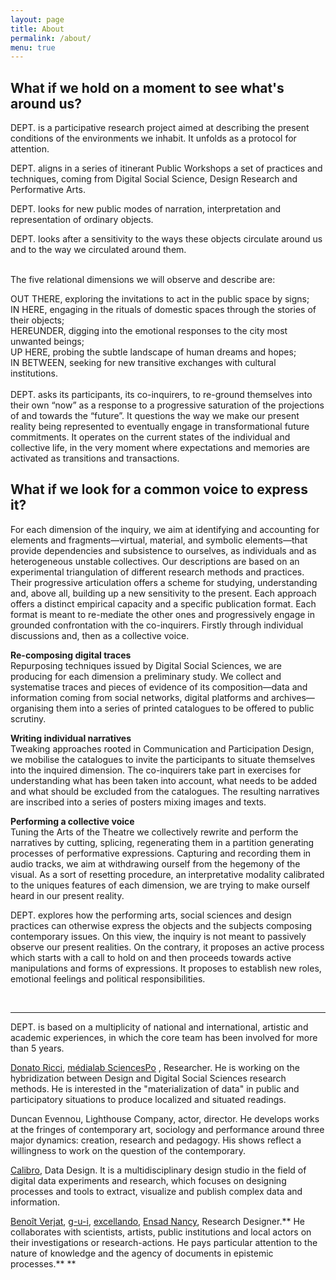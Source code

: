 ```yaml
---
layout: page
title: About
permalink: /about/
menu: true
---
```

<h2>What if we hold on a moment to see what's around us?</h2>

<span class="dept">DEPT.</span> is a participative research project aimed at describing the present conditions of the environments we inhabit. It unfolds as a protocol for attention.

<span class="dept">DEPT.</span> aligns in a series of itinerant Public Workshops a set of practices and techniques, coming from Digital Social Science, Design Research and Performative Arts.

<span class="dept">DEPT.</span> looks for new public modes of narration, interpretation and representation of ordinary objects.

<span class="dept">DEPT.</span> looks after a sensitivity to the ways these objects circulate around us and to the way we circulated around them.

<br>
The five relational dimensions we will observe and describe are:

OUT THERE, exploring the invitations to act in the public space by signs;<br>
IN HERE, engaging in the rituals of domestic spaces through the stories of their objects;<br>
HEREUNDER, digging into the emotional responses to the city most unwanted beings;<br>
UP HERE, probing the subtle landscape of human dreams and hopes;<br>
IN BETWEEN, seeking for new transitive exchanges with cultural institutions.<br>
<br>
<span class="dept">DEPT.</span> asks its participants, its co-inquirers, to re-ground themselves into their own “now” as a response to a progressive saturation of the projections of and towards the “future”. It questions the way we make our present reality being represented to eventually engage in transformational future commitments. It operates on the current states of the individual and collective life, in the very moment where expectations and memories are activated as transitions and transactions.
<br>

<h2>What if we look for a common voice to express it?</h2>
For each dimension of the inquiry, we aim at identifying and accounting for elements and fragments—virtual, material, and symbolic elements—that provide dependencies and subsistence to ourselves, as individuals and as heterogeneous unstable collectives. Our descriptions are based on an experimental triangulation of different research methods and practices. Their progressive articulation offers a scheme for studying, understanding and, above all, building up a new sensitivity to the present. Each approach offers a distinct empirical capacity and a specific publication format. Each format is meant to re-mediate the other ones and progressively engage in grounded confrontation with the co-inquirers. Firstly through individual discussions and, then as a collective voice.

**Re-composing digital traces**<br>
Repurposing techniques issued by Digital Social Sciences, we are producing for each dimension a preliminary study. We collect and systematise traces and pieces of evidence of its composition—data and information coming from social networks, digital platforms and archives—organising them into a series of printed catalogues to be offered to public scrutiny.

**Writing individual narratives**<br>
Tweaking approaches rooted in Communication and Participation Design, we mobilise the catalogues to invite the participants to situate themselves into the inquired dimension. The co-inquirers take part in exercises for understanding what has been taken into account, what needs to be added and what should be excluded from the catalogues. The resulting narratives are inscribed into a series of posters mixing images and texts.

**Performing a collective voice**<br>
Tuning the Arts of the Theatre we collectively rewrite and perform the narratives by cutting, splicing, regenerating them in a partition generating processes of performative expressions. Capturing and recording them in audio tracks, we aim at withdrawing ourself from the hegemony of the visual. As a sort of resetting procedure, an interpretative modality calibrated to the uniques features of each dimension, we are trying to make ourself heard in our present reality.

<span class="dept">DEPT.</span> explores how the performing arts, social sciences and design practices can otherwise express the objects and the subjects composing contemporary issues. On this view, the inquiry is not meant to passively observe our present realities. On the contrary, it proposes an active process which starts with a call to hold on and then proceeds towards active manipulations and forms of expressions. It proposes to establish new roles, emotional feelings and political responsibilities.

<br>

<hr>
<span class="dept">DEPT.</span> is based on a multiplicity of national and international, artistic and academic experiences, in which the core team has been involved for more than 5 years.

[Donato Ricci](http://bit.ly/do_does_this), [médialab SciencesPo](https://medialab.sciencespo.fr/) , Researcher. He is working on the hybridization between Design and Digital Social Sciences research methods. He is interested in the "materialization of data" in public and participatory situations to produce localized and situated readings.

Duncan Evennou, Lighthouse Company, actor, director. He develops works at the fringes of contemporary art, sociology and performance around three major dynamics: creation, research and pedagogy. His shows reflect a willingness to work on the question of the contemporary.

[Calibro](http://calib.ro), Data Design. It is a multidisciplinary design studio in the field of digital data experiments and research, which focuses on designing processes and tools to extract, visualize and publish complex data and information.

[Benoît Verjat](http://benoit.verjat.com/), [g-u-i](http://g-u-i.net), [excellando](http://excellando.com), [Ensad Nancy](http://communication.ensad-nancy.eu), Research Designer.** He collaborates with scientists, artists, public institutions and local actors on their investigations or research-actions. He pays particular attention to the nature of knowledge and the agency of documents in epistemic processes.** **

